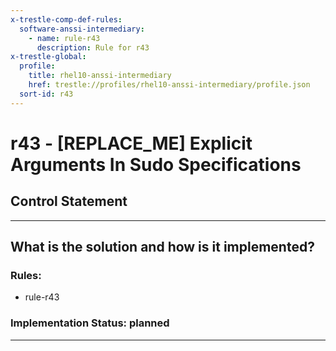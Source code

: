 ```yaml
---
x-trestle-comp-def-rules:
  software-anssi-intermediary:
    - name: rule-r43
      description: Rule for r43
x-trestle-global:
  profile:
    title: rhel10-anssi-intermediary
    href: trestle://profiles/rhel10-anssi-intermediary/profile.json
  sort-id: r43
---
```


# r43 - \[REPLACE_ME\] Explicit Arguments In Sudo Specifications

## Control Statement

______________________________________________________________________

## What is the solution and how is it implemented?

<!-- For implementation status enter one of: implemented, partial, planned, alternative, not-applicable -->

<!-- Note that the list of rules under ### Rules: is read-only and changes will not be captured after assembly to JSON -->

<!-- Add control implementation description here for control: r43 -->

### Rules:

  - rule-r43

### Implementation Status: planned

______________________________________________________________________
